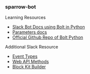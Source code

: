### sparrow-bot

Learning Resources
- [Slack Bot Docs using Bolt in Python](https://slack.dev/bolt-python/tutorial/getting-started-http)
- [Parameters docs](https://slack.dev/bolt-python/api-docs/slack_bolt/kwargs_injection/args.html)
- [Official Github Repo of Bolt Python](https://github.com/slackapi/bolt-python)


Additional Slack Resource
- [Event Types](https://api.slack.com/events)
- [Web API Methods](https://api.slack.com/methods)
- [Block Kit Builder](https://app.slack.com/block-kit-builder/)